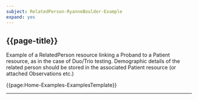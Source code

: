 ```yaml
---
subject: RelatedPerson-RyanneBoulder-Example 
expand: yes
---
```



## {{page-title}}

Example of a RelatedPerson resource linking a Proband to a Patient resource, as in the case of Duo/Trio testing. Demographic details of the related person should be stored in the associated Patient resource (or attached Observations etc.)


{{page:Home-Examples-ExamplesTemplate}}


---